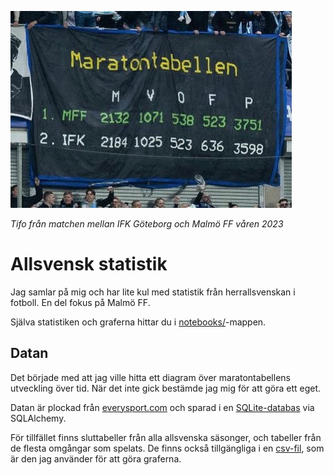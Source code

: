 ![Maratontabellen-tifo](img\maratontabellen_tifo.jpg)

*Tifo från matchen mellan IFK Göteborg och Malmö FF våren 2023*

# Allsvensk statistik
Jag samlar på mig och har lite kul med statistik från herrallsvenskan i fotboll. En del fokus på Malmö FF.

Själva statistiken och graferna hittar du i [notebooks/](notebooks)-mappen.

## Datan
Det började med att jag ville hitta ett diagram över maratontabellens utveckling över tid. När det inte gick bestämde jag mig för att göra ett eget.

Datan är plockad från [everysport.com](https://everysport.com) och sparad i en [SQLite-databas](data/allsvenskan.db) via SQLAlchemy.

För tillfället finns sluttabeller från alla allsvenska säsonger, och tabeller från de flesta omgångar som spelats. De finns också tillgängliga i en [csv-fil](data/allsvenskan.csv), som är den jag använder för att göra graferna.